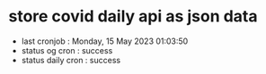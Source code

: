 # store covid daily api as json data

- last cronjob : Monday, 15 May 2023 01:03:50
- status og cron : success
- status daily cron : success
      
      